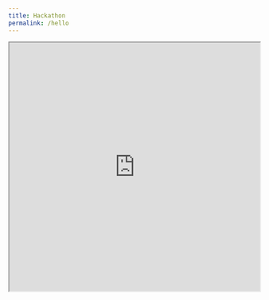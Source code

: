 ```yaml
---
title: Hackathon
permalink: /hello
---
```


<iframe src="https://staging.checkfirst.gov.sg/c/cbb1a84d-498d-49eb-be80-f85e80c05d76" style="width:100%;height:500px"></iframe>
